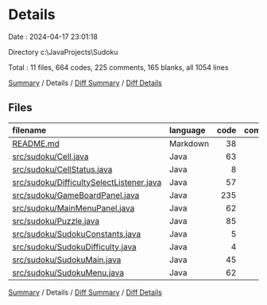 # Details

Date : 2024-04-17 23:01:18

Directory c:\\JavaProjects\\Sudoku

Total : 11 files,  664 codes, 225 comments, 165 blanks, all 1054 lines

[Summary](results.md) / Details / [Diff Summary](diff.md) / [Diff Details](diff-details.md)

## Files
| filename | language | code | comment | blank | total |
| :--- | :--- | ---: | ---: | ---: | ---: |
| [README.md](/README.md) | Markdown | 38 | 0 | 6 | 44 |
| [src/sudoku/Cell.java](/src/sudoku/Cell.java) | Java | 63 | 21 | 5 | 89 |
| [src/sudoku/CellStatus.java](/src/sudoku/CellStatus.java) | Java | 8 | 6 | 0 | 14 |
| [src/sudoku/DifficultySelectListener.java](/src/sudoku/DifficultySelectListener.java) | Java | 57 | 19 | 19 | 95 |
| [src/sudoku/GameBoardPanel.java](/src/sudoku/GameBoardPanel.java) | Java | 235 | 87 | 47 | 369 |
| [src/sudoku/MainMenuPanel.java](/src/sudoku/MainMenuPanel.java) | Java | 62 | 9 | 20 | 91 |
| [src/sudoku/Puzzle.java](/src/sudoku/Puzzle.java) | Java | 85 | 35 | 27 | 147 |
| [src/sudoku/SudokuConstants.java](/src/sudoku/SudokuConstants.java) | Java | 5 | 5 | 0 | 10 |
| [src/sudoku/SudokuDifficulty.java](/src/sudoku/SudokuDifficulty.java) | Java | 4 | 0 | 2 | 6 |
| [src/sudoku/SudokuMain.java](/src/sudoku/SudokuMain.java) | Java | 45 | 31 | 18 | 94 |
| [src/sudoku/SudokuMenu.java](/src/sudoku/SudokuMenu.java) | Java | 62 | 12 | 21 | 95 |

[Summary](results.md) / Details / [Diff Summary](diff.md) / [Diff Details](diff-details.md)